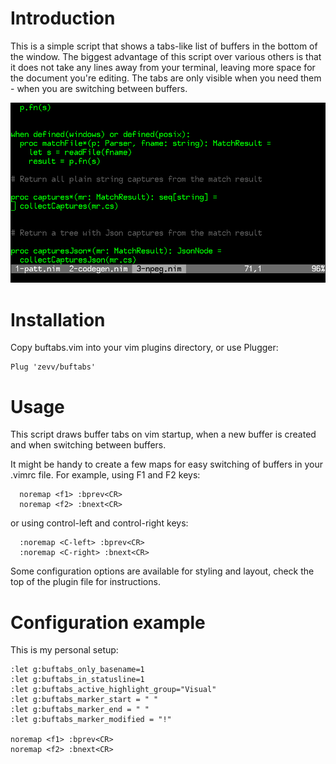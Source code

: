 # Introduction

This is a simple script that shows a tabs-like list of buffers in the bottom of
the window. The biggest advantage of this script over various others is that it
does not take any lines away from your terminal, leaving more space for the
document you're editing. The tabs are only visible when you need them - when
you are switching between buffers.

![buftabs](buftabs.png)

# Installation

Copy buftabs.vim into your vim plugins directory, or use Plugger:

```
Plug 'zevv/buftabs'                                                            
```

# Usage

This script draws buffer tabs on vim startup, when a new buffer is created
and when switching between buffers.

It might be handy to create a few maps for easy switching of buffers in your
.vimrc file. For example, using F1 and F2 keys:

```
  noremap <f1> :bprev<CR>
  noremap <f2> :bnext<CR>
```

or using control-left and control-right keys:

```
  :noremap <C-left> :bprev<CR>
  :noremap <C-right> :bnext<CR>
```


Some configuration options are available for styling and layout, check the top
of the plugin file for instructions.
 
# Configuration example

This is my personal setup:

```
:let g:buftabs_only_basename=1
:let g:buftabs_in_statusline=1
:let g:buftabs_active_highlight_group="Visual"
:let g:buftabs_marker_start = " "
:let g:buftabs_marker_end = " "   
:let g:buftabs_marker_modified = "!"
                                     
noremap <f1> :bprev<CR>
noremap <f2> :bnext<CR>  
```
